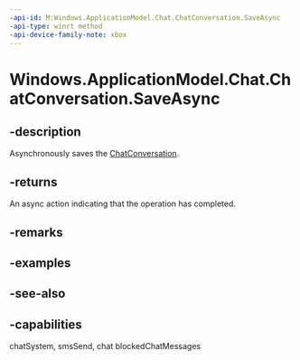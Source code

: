 ```yaml
---
-api-id: M:Windows.ApplicationModel.Chat.ChatConversation.SaveAsync
-api-type: winrt method
-api-device-family-note: xbox
---
```


<!-- Method syntax
public Windows.Foundation.IAsyncAction SaveAsync()
-->

# Windows.ApplicationModel.Chat.ChatConversation.SaveAsync

## -description
Asynchronously saves the [ChatConversation](chatconversation.md).

## -returns
An async action indicating that the operation has completed.

## -remarks

## -examples

## -see-also


## -capabilities
chatSystem, smsSend, chat
blockedChatMessages
